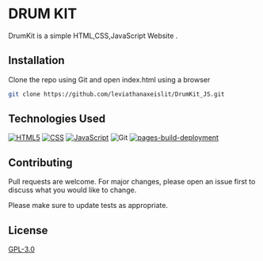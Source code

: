 # DRUM KIT 

DrumKit is a simple HTML,CSS,JavaScript Website .

## Installation

Clone the repo using Git and open index.html using a browser
```bash
git clone https://github.com/leviathanaxeislit/DrumKit_JS.git
```
## Technologies Used
[![HTML5](https://img.shields.io/badge/html5-%23E34F26.svg?style=for-the-badge&logo=html5&logoColor=white)](https://developer.mozilla.org/en-US/docs/Web/HTML)
[![CSS](https://img.shields.io/badge/css3-%231572B6.svg?style=for-the-badge&logo=css3&logoColor=white)](https://developer.mozilla.org/en-US/docs/Web/CSS)
[![JavaScript](https://img.shields.io/badge/javascript-%23323330.svg?style=for-the-badge&logo=javascript&logoColor=%23F7DF1E)](https://developer.mozilla.org/en-US/docs/Web/JavaScript)
![Git](https://img.shields.io/badge/git-%23F05033.svg?style=for-the-badge&logo=git&logoColor=white)
[![pages-build-deployment](https://github.com/leviathanaxeislit/DrumKit_JS/actions/workflows/pages/pages-build-deployment/badge.svg)](https://github.com/leviathanaxeislit/DrumKit_JS/actions/workflows/pages/pages-build-deployment)

## Contributing
Pull requests are welcome. For major changes, please open an issue first to discuss what you would like to change.

Please make sure to update tests as appropriate.

## License
[GPL-3.0](https://github.com/leviathanaxeislit/DrumKit_JS/blob/master/LICENSE)
